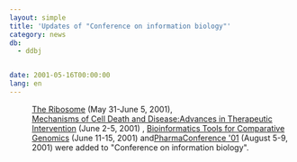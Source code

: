 ```yaml
---
layout: simple
title: 'Updates of "Conference on information biology"'
category: news
db:
  - ddbj


date: 2001-05-16T00:00:00
lang: en
---
```


<dd><a href="http://nucleus.cshl.org/meetings/2001symp.htm">The Ribosome</a> (May 31-June 5, 2001),<br><a href="http://www3.mdanderson.org/~meetings/0163fold/0163base.htm">Mechanisms of Cell Death and Disease:Advances in Therapeutic Intervention</a> (June 2-5, 2001) , <a href="http://pga.lbl.gov/workshop/">Bioinformatics Tools for Comparative Genomics</a> (June 11-15, 2001) and<a href="http://pharmaconference.bwh.harvard.edu/pharma01/index.html">PharmaConference '01</a> (August 5-9, 2001) were added to "Conference on information biology".</dd>
